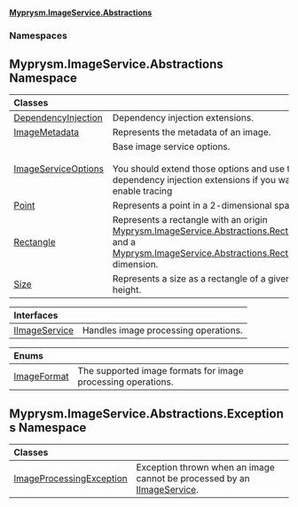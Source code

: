 #### [Myprysm.ImageService.Abstractions](index.md 'index')
### Namespaces
<a name='Myprysm_ImageService_Abstractions'></a>
## Myprysm.ImageService.Abstractions Namespace

| Classes | |
| :--- | :--- |
| [DependencyInjection](Myprysm_ImageService_Abstractions_DependencyInjection.md 'Myprysm.ImageService.Abstractions.DependencyInjection') | Dependency injection extensions.<br/> |
| [ImageMetadata](Myprysm_ImageService_Abstractions_ImageMetadata.md 'Myprysm.ImageService.Abstractions.ImageMetadata') | Represents the metadata of an image.<br/> |
| [ImageServiceOptions](Myprysm_ImageService_Abstractions_ImageServiceOptions.md 'Myprysm.ImageService.Abstractions.ImageServiceOptions') | Base image service options.<br/><br/>You should extend those options and use the dependency injection extensions if you want to enable tracing<br/> |
| [Point](Myprysm_ImageService_Abstractions_Point.md 'Myprysm.ImageService.Abstractions.Point') | Represents a point in a 2-dimensional space.<br/> |
| [Rectangle](Myprysm_ImageService_Abstractions_Rectangle.md 'Myprysm.ImageService.Abstractions.Rectangle') | Represents a rectangle with an origin [Myprysm.ImageService.Abstractions.Rectangle.Point](https://docs.microsoft.com/en-us/dotnet/api/Myprysm.ImageService.Abstractions.Rectangle.Point 'Myprysm.ImageService.Abstractions.Rectangle.Point') and a [Myprysm.ImageService.Abstractions.Rectangle.Size](https://docs.microsoft.com/en-us/dotnet/api/Myprysm.ImageService.Abstractions.Rectangle.Size 'Myprysm.ImageService.Abstractions.Rectangle.Size') dimension.<br/> |
| [Size](Myprysm_ImageService_Abstractions_Size.md 'Myprysm.ImageService.Abstractions.Size') | Represents a size as a rectangle of a given width and height.<br/> |

| Interfaces | |
| :--- | :--- |
| [IImageService](Myprysm_ImageService_Abstractions_IImageService.md 'Myprysm.ImageService.Abstractions.IImageService') | Handles image processing operations.<br/> |

| Enums | |
| :--- | :--- |
| [ImageFormat](Myprysm_ImageService_Abstractions_ImageFormat.md 'Myprysm.ImageService.Abstractions.ImageFormat') | The supported image formats for image processing operations.<br/> |
  
<a name='Myprysm_ImageService_Abstractions_Exceptions'></a>
## Myprysm.ImageService.Abstractions.Exceptions Namespace

| Classes | |
| :--- | :--- |
| [ImageProcessingException](Myprysm_ImageService_Abstractions_Exceptions_ImageProcessingException.md 'Myprysm.ImageService.Abstractions.Exceptions.ImageProcessingException') | Exception thrown when an image cannot be processed by an [IImageService](Myprysm_ImageService_Abstractions_IImageService.md 'Myprysm.ImageService.Abstractions.IImageService').<br/> |
  
